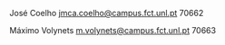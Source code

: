 José Coelho
jmca.coelho@campus.fct.unl.pt
70662

Máximo Volynets
m.volynets@campus.fct.unl.pt
70663
